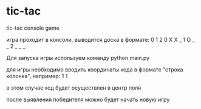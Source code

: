 # tic-tac
tic-tac console game

игра проходит в консоли, выводится доска в формате:
  0 1 2
0 X X _
1 O _ _
2 _ _ _    

Для запуска игры используем команду python main.py

для игры необходимо вводить координаты хода в формате "строка колонка", например:
1 1

в этом случае ход будет осуществлен в центр поля

после выявления победителя можно будет начать новую игру

